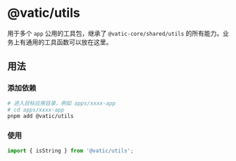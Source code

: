 # @vatic/utils

用于多个 `app` 公用的工具包，继承了 `@vatic-core/shared/utils` 的所有能力。业务上有通用的工具函数可以放在这里。

## 用法

### 添加依赖

```bash
# 进入目标应用目录，例如 apps/xxxx-app
# cd apps/xxxx-app
pnpm add @vatic/utils
```

### 使用

```ts
import { isString } from '@vatic/utils';
```
